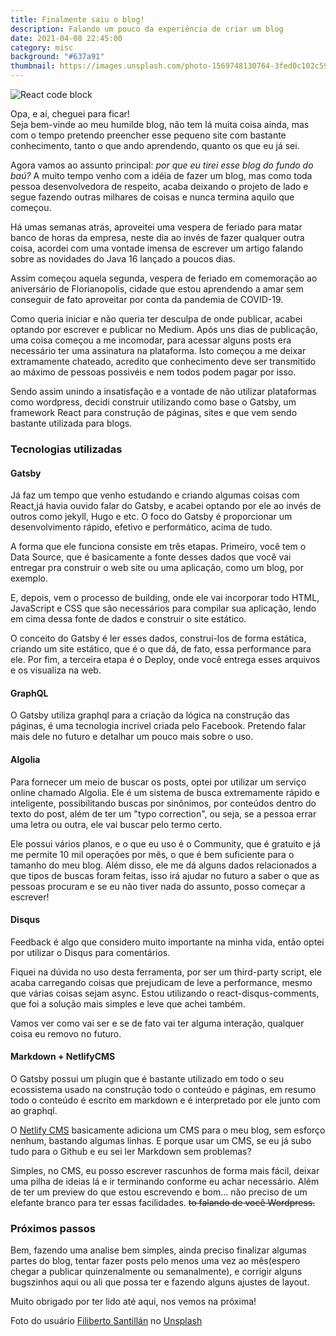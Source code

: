 ```yaml
---
title: Finalmente saiu o blog!
description: Falando um pouco da experiência de criar um blog
date: 2021-04-08 22:45:00
category: misc
background: "#637a91"
thumbnail: https://images.unsplash.com/photo-1569748130764-3fed0c102c59?crop=entropy&cs=tinysrgb&fit=max&fm=jpg&ixid=MnwxfDB8MXxhbGx8fHx8fHx8fHwxNjE3OTI4NTIx&ixlib=rb-1.2.1&q=80&w=1080
---
```


![React code block](https://images.unsplash.com/photo-1569748130764-3fed0c102c59?crop=entropy&cs=tinysrgb&fit=max&fm=jpg&ixid=MnwxfDB8MXxhbGx8fHx8fHx8fHwxNjE3OTI4NTIx&ixlib=rb-1.2.1&q=80&w=1080)

Opa, e aí, cheguei para ficar!\
Seja bem-vinde ao meu humilde blog, não tem lá muita coisa ainda, mas com o tempo pretendo preencher esse pequeno site com bastante conhecimento, tanto o que ando aprendendo, quanto os que eu já sei.

Agora vamos ao assunto principal: *por que eu tirei esse blog do fundo do baú?* A muito tempo venho com a idéia de fazer um blog, mas como toda pessoa desenvolvedora de respeito, acaba deixando o projeto de lado e segue fazendo outras milhares de coisas e nunca termina aquilo que começou.

Há umas semanas atrás, aproveitei uma vespera de feriado para matar banco de horas da empresa, neste dia ao invés de fazer qualquer outra coisa, acordei com uma vontade imensa de escrever um artigo falando sobre as novidades do Java 16 lançado a poucos dias.

Assim começou aquela segunda, vespera de feriado em comemoração ao aniversário de Florianopolis, cidade que estou aprendendo a amar sem conseguir de fato aproveitar por conta da pandemia de COVID-19.

Como queria iniciar e não queria ter desculpa de onde publicar, acabei optando por escrever e publicar no Medium. Após uns dias de publicação, uma coisa começou a me incomodar, para acessar alguns posts era necessário ter uma assinatura na plataforma. Isto começou a me deixar extramamente chateado, acredito que conhecimento deve ser transmitido ao máximo de pessoas possivéis e nem todos podem pagar por isso.

Sendo assim unindo a insatisfação e a vontade de não utilizar plataformas como wordpress, decidi construir utilizando como base o Gatsby, um framework React para construção de páginas, sites e que vem sendo bastante utilizada para blogs.

### Tecnologias utilizadas ####

#### Gatsby ####

Já faz um tempo que venho estudando e criando algumas coisas com React,já havia ouvido falar do Gatsby, e acabei optando por ele ao invés de outros como jekyll, Hugo e etc. O foco do Gatsby é proporcionar um desenvolvimento rápido, efetivo e performático, acima de tudo.

A forma que ele funciona consiste em três etapas. Primeiro, você tem o Data Source, que é basicamente a fonte desses dados que você vai entregar pra construir o web site ou uma aplicação, como um blog, por exemplo.

E, depois, vem o processo de building, onde ele vai incorporar todo HTML, JavaScript e CSS que são necessários para compilar sua aplicação, lendo em cima dessa fonte de dados e construir o site estático.

O conceito do Gatsby é ler esses dados, construí-los de forma estática, criando um site estático, que é o que dá, de fato, essa performance para ele. Por fim, a terceira etapa é o Deploy, onde você entrega esses arquivos e os visualiza na web.

#### GraphQL ####

O Gatsby utiliza graphql para a criação da lógica na construção das páginas, é uma tecnologia incrivel criada pelo Facebook. Pretendo falar mais dele no futuro e detalhar um pouco mais sobre o uso.

#### Algolia ####

Para fornecer um meio de buscar os posts, optei por utilizar um serviço online chamado  Algolia. Ele é um sistema de busca extremamente rápido e inteligente, possibilitando buscas por sinônimos, por conteúdos dentro do texto do post, além de ter um "typo correction", ou seja, se a pessoa errar uma letra ou outra, ele vai buscar pelo termo certo.

Ele possui vários planos, e o que eu uso é o Community, que é gratuito e já me permite 10 mil operações por mês, o que é bem suficiente para o tamanho do meu blog. Além disso, ele me dá alguns dados relacionados a que tipos de buscas foram feitas, isso irá ajudar no futuro a saber o que as pessoas procuram e se eu não tiver nada do assunto, posso começar a escrever!

#### Disqus ####

Feedback é algo que considero muito importante na minha vida, então optei por utilizar o Disqus para comentários.

Fiquei na dúvida no uso desta ferramenta, por ser um third-party script, ele acaba carregando coisas que prejudicam de leve a performance, mesmo que várias coisas sejam async. Estou utilizando o react-disqus-comments, que foi a solução mais simples e leve que achei também.

Vamos ver como vai ser e se de fato vai ter alguma interação, qualquer coisa eu removo no futuro.


#### Markdown + NetlifyCMS ####

O Gatsby possui um plugin que é bastante utilizado em todo o seu ecossistema usado na construção todo o conteúdo e páginas, em resumo todo o conteúdo é escrito em markdown e é interpretado por ele junto com ao graphql.

O [Netlify CMS](https://www.netlifycms.org/) basicamente adiciona um CMS para o meu blog, sem esforço nenhum, bastando algumas linhas. E porque usar um CMS, se eu já subo tudo para o Github e eu sei ler Markdown sem problemas?

Simples, no CMS, eu posso escrever rascunhos de forma mais fácil, deixar uma pilha de ideias lá e ir terminando conforme eu achar necessário. Além de ter um preview do que estou escrevendo e bom... não preciso de um elefante branco para ter essas facilidades. ~~to falando de você Wordpress.~~


### Próximos passos

Bem, fazendo uma analise bem simples, ainda preciso finalizar algumas partes do blog, tentar fazer posts pelo menos uma vez ao mês(espero chegar a publicar quinzenalmente ou semanalmente), e corrigir alguns bugszinhos aqui ou ali que possa ter e fazendo alguns ajustes de layout.

Muito obrigado por ter lido até aqui, nos vemos na próxima!

Foto do usuário [Filiberto Santillán](https://unsplash.com/@filisantilan) no [Unsplash](https://unsplash.com/)
